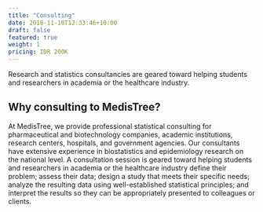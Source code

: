 ```yaml
---
title: "Consulting"
date: 2018-11-18T12:33:46+10:00
draft: false
featured: true
weight: 1
pricing: IDR 200K
---
```


Research and statistics consultancies are geared toward helping students and
researchers in academia or the healthcare industry.

## Why consulting to MedisTree?

At MedisTree, we provide professional statistical consulting for pharmaceutical
and biotechnology companies, academic institutions, research centers,
hospitals, and government agencies. Our consultants have extensive experience
in biostatistics and epidemiology research on the national level. A
consultation session is geared toward helping students and researchers in
academia or the healthcare industry define their problem; assess their data;
design a study that meets their specific needs; analyze the resulting data
using well-established statistical principles; and interpret the results so
they can be appropriately presented to colleagues or clients.
